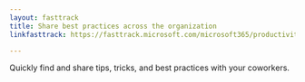 ```yaml
---
layout: fasttrack
title: Share best practices across the organization
linkfasttrack: https://fasttrack.microsoft.com/microsoft365/productivitylibrary/Share-best-practices-across-the-organization 

---
```

Quickly find and share tips, tricks, and best practices with your coworkers.